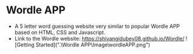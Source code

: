 # **Wordle APP**
- A 5 letter word guessing website very similar to popular Wordle APP based on HTML, CSS and Javascript.
- Link to the Wordle website: https://shivangidubey08.github.io/Wordle/
![Getting Started](".\Wordle APP\Image\wordleAPP.png")